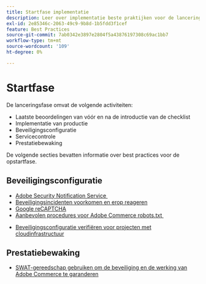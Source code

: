 ```yaml
---
title: Startfase implementatie
description: Leer over implementatie beste praktijken voor de lanceringsfase van projecten van Adobe Commerce.
exl-id: 2e85346c-2063-49c9-9b8d-1b5fdd3f1cef
feature: Best Practices
source-git-commit: 7ab0342e3897e2804f5a43876197308c69ac1bb7
workflow-type: tm+mt
source-wordcount: '109'
ht-degree: 0%

---
```


# Startfase

De lanceringsfase omvat de volgende activiteiten:

- Laatste beoordelingen van vóór en na de introductie van de checklist
- Implementatie van productie
- Beveiligingsconfiguratie
- Servicecontrole
- Prestatiebewaking

De volgende secties bevatten informatie over best practices voor de opstartfase.

## Beveiligingsconfiguratie

- [Adobe Security Notification Service &#x200B;](https://www.adobe.com/subscription/adbeSecurityNotifications.html)
- [Beveiligingsincidenten voorkomen en erop reageren](prevent-respond-security-incident.md)
- [Google reCAPTCHA](https://experienceleague.adobe.com/docs/commerce-admin/systems/security/captcha/security-google-recaptcha.html)
- [Aanbevolen procedures voor Adobe Commerce robots.txt &#x200B;](robots-txt.md)
<!-- - [Install the latest security patches](https://helpx.adobe.com/security/products/magento/apsb22-12.html) - CTAG deck -->
- [Beveiligingsconfiguratie verifiëren voor projecten met cloudinfrastructuur](https://experienceleague.adobe.com/docs/commerce-cloud-service/user-guide/launch/checklist.html)

## Prestatiebewaking

- [SWAT-gereedschap gebruiken om de beveiliging en de werking van Adobe Commerce te garanderen](../../../tools/site-wide-analysis-tool/intro.md#integrations-with-other-adobe-commerce-support-tools)
